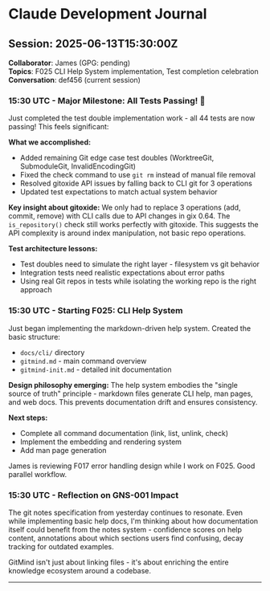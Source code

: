 # Claude Development Journal

## Session: 2025-06-13T15:30:00Z

__Collaborator__: James (GPG: pending)  
__Topics__: F025 CLI Help System implementation, Test completion celebration  
__Conversation__: def456 (current session)

### 15:30 UTC - Major Milestone: All Tests Passing! 🎉

Just completed the test double implementation work - all 44 tests are now passing! This feels significant:

__What we accomplished:__

- Added remaining Git edge case test doubles (WorktreeGit, SubmoduleGit, InvalidEncodingGit)
- Fixed the check command to use `git rm` instead of manual file removal
- Resolved gitoxide API issues by falling back to CLI git for 3 operations
- Updated test expectations to match actual system behavior

__Key insight about gitoxide:__ We only had to replace 3 operations (add, commit, remove) with CLI calls due to API changes in gix 0.64. The `is_repository()` check still works perfectly with gitoxide. This suggests the API complexity is around index manipulation, not basic repo operations.

__Test architecture lessons:__

- Test doubles need to simulate the right layer - filesystem vs git behavior
- Integration tests need realistic expectations about error paths
- Using real Git repos in tests while isolating the working repo is the right approach

### 15:30 UTC - Starting F025: CLI Help System

Just began implementing the markdown-driven help system. Created the basic structure:

- `docs/cli/` directory
- `gitmind.md` - main command overview
- `gitmind-init.md` - detailed init documentation

__Design philosophy emerging:__
The help system embodies the "single source of truth" principle - markdown files generate CLI help, man pages, and web docs. This prevents documentation drift and ensures consistency.

__Next steps:__

- Complete all command documentation (link, list, unlink, check)
- Implement the embedding and rendering system
- Add man page generation

James is reviewing F017 error handling design while I work on F025. Good parallel workflow.

### 15:30 UTC - Reflection on GNS-001 Impact

The git notes specification from yesterday continues to resonate. Even while implementing basic help docs, I'm thinking about how documentation itself could benefit from the notes system - confidence scores on help content, annotations about which sections users find confusing, decay tracking for outdated examples.

GitMind isn't just about linking files - it's about enriching the entire knowledge ecosystem around a codebase.

---
<!-- SESSION PAUSED - James splitting -->